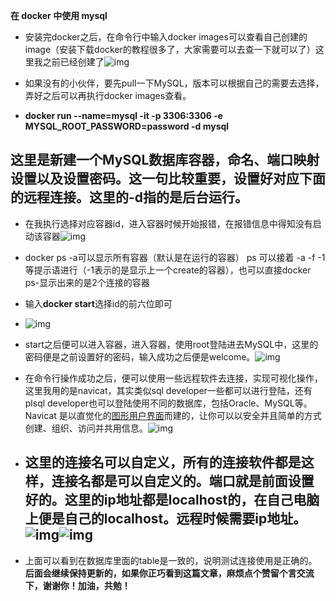 **在 docker 中使用 mysql**

 

- 安装完docker之后，在命令行中输入docker images可以查看自己创建的image（安装下载docker的教程很多了，大家需要可以去查一下就可以了）这里我之前已经创建了![img](https://img2018.cnblogs.com/blog/1847641/201911/1847641-20191104145826038-1903259816.png)

 

- 如果没有的小伙伴，要先pull一下MySQL，版本可以根据自己的需要去选择，弄好之后可以再执行docker images查看。
- **docker run --name=mysql -it -p 3306:3306 -e MYSQL_ROOT_PASSWORD=password -d mysql**

## 这里是新建一个MySQL数据库容器，命名、端口映射设置以及设置密码。这一句比较重要，设置好对应下面的远程连接。这里的-d指的是后台运行。

- 在我执行选择对应容器id，进入容器时候开始报错，在报错信息中得知没有启动该容器![img](https://img2018.cnblogs.com/blog/1847641/201911/1847641-20191104150842113-88401394.png)
- docker ps -a可以显示所有容器（默认是在运行的容器） ps 可以接着 -a -f -1等提示语进行（-1表示的是显示上一个create的容器），也可以直接docker ps-显示出来的是2个连接的容器
- 输入**docker start**选择id的前六位即可</br>  
- ![img](https://img2018.cnblogs.com/blog/1847641/201911/1847641-20191104150750671-1554353945.png)
- start之后便可以进入容器，进入容器，使用root登陆进去MySQL中，这里的密码便是之前设置好的密码，输入成功之后便是welcome。![img](https://img2018.cnblogs.com/blog/1847641/201911/1847641-20191104160110552-1043990296.png)

 

- 在命令行操作成功之后，便可以使用一些远程软件去连接，实现可视化操作，这里我用的是navicat，其实类似sql developer一些都可以进行登陆，还有plsql developer也可以登陆使用不同的数据库，包括Oracle、MySQL等。Navicat 是以直觉化的[图形用户界面](https://baike.baidu.com/item/图形用户界面)而建的，让你可以以安全并且简单的方式创建、组织、访问并共用信息。![img](https://img2018.cnblogs.com/blog/1847641/201911/1847641-20191104160944538-266455364.png)

 

- ##  这里的连接名可以自定义，所有的连接软件都是这样，连接名都是可以自定义的。端口就是前面设置好的。这里的ip地址都是localhost的，在自己电脑上便是自己的localhost。远程时候需要ip地址。![img](https://img2018.cnblogs.com/blog/1847641/201911/1847641-20191104162759056-40216934.png)![img](https://img2018.cnblogs.com/blog/1847641/201911/1847641-20191104162814096-36789170.png)

- 上面可以看到在数据库里面的table是一致的，说明测试连接使用是正确的。**后面会继续保持更新的，如果你正巧看到这篇文章，麻烦点个赞留个言交流下，谢谢你！加油，共勉！**



 